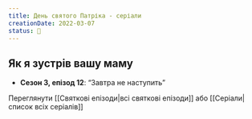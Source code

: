 ```yaml
---
title: День святого Патріка - серіали
creationDate: 2022-03-07
status: 🌱
---
```

## Як я зустрів вашу маму
- **Сезон 3, епізод 12**: “Завтра не наступить”

Переглянути [[Святкові епізоди|всі святкові епізоди]] або [[Серіали|список всіх серіалів]]
